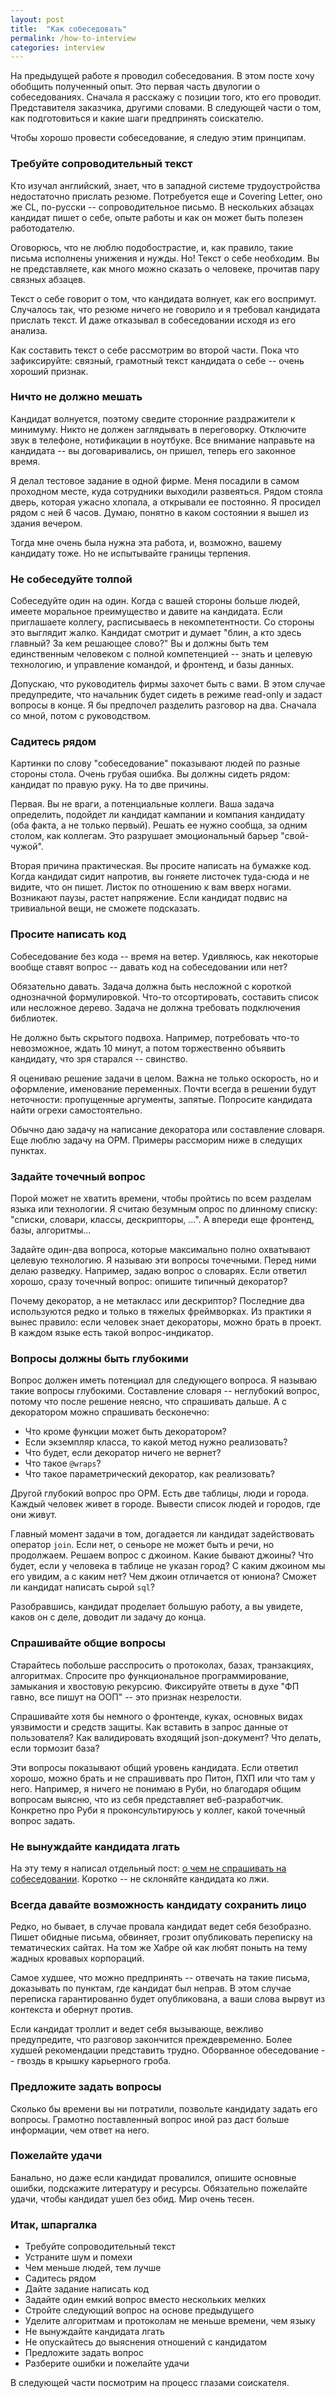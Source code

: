 ```yaml
---
layout: post
title:  "Как собеседовать"
permalink: /how-to-interview
categories: interview
---
```


На предыдущей работе я проводил собеседования. В этом посте хочу
обобщить полученный опыт. Это первая часть двулогии о
собеседованиях. Сначала я расскажу с позиции того, кто его
проводит. Представителя заказчика, другими словами. В следующей части
о том, как подготовиться и какие шаги предпринять соискателю.

Чтобы хорошо провести собеседование, я следую этим принципам.

### Требуйте сопроводительный текст

Кто изучал английский, знает, что в западной системе трудоустройства
недостаточно прислать резюме. Потребуется еще и Covering Letter, оно
же CL, по-русски -- сопроводительное письмо. В нескольких абзацах
кандидат пишет о себе, опыте работы и как он может быть полезен
работодателю.

Оговорюсь, что не люблю подобострастие, и, как правило, такие письма
исполнены унижения и нужды. Но! Текст о себе необходим. Вы не
представляете, как много можно сказать о человеке, прочитав пару
связных абзацев.

Текст о себе говорит о том, что кандидата волнует, как его
воспримут. Случалось так, что резюме ничего не говорило и я требовал
кандидата прислать текст. И даже отказывал в собеседовании исходя из
его анализа.

Как составить текст о себе рассмотрим во второй части. Пока что
зафиксируйте: связный, грамотный текст кандидата о себе -- очень
хороший признак.

### Ничто не должно мешать

Кандидат волнуется, поэтому сведите сторонние раздражители к
минимуму. Никто не должен заглядывать в переговорку. Отключите звук в
телефоне, нотификации в ноутбуке. Все внимание направьте на кандидата
-- вы договаривались, он пришел, теперь его законное время.

Я делал тестовое задание в одной фирме. Меня посадили в самом
проходном месте, куда сотрудники выходили развеяться. Рядом стояла
дверь, которая ужасно хлопала, а открывали ее постоянно. Я просидел
рядом с ней 6 часов. Думаю, понятно в каком состоянии я вышел из
здания вечером.

Тогда мне очень была нужна эта работа, и, возможно, вашему кандидату
тоже. Но не испытывайте границы терпения.

### Не собеседуйте толпой

Cобеседуйте один на один. Когда с вашей стороны больше людей, имеете
моральное преимущество и давите на кандидата. Если приглашаете
коллегу, расписываесь в некомпетентности. Со стороны это выглядит
жалко. Кандидат смотрит и думает "блин, а кто здесь главный? За кем
решающее слово?" Вы и должны быть тем единственным человеком с полной
компетенцией -- знать и целевую технологию, и управление командой, и
фронтенд, и базы данных.

Допускаю, что руководитель фирмы захочет быть с вами. В этом случае
предупредите, что начальник будет сидеть в режиме read-only и задаст
вопросы в конце. Я бы предпочел разделить разговор на два. Сначала со
мной, потом с руководством.

### Садитесь рядом

Картинки по слову "собеседование" показывают людей по разные стороны
стола. Очень грубая ошибка. Вы должны сидеть рядом: кандидат по правую
руку. На то две причины.

Первая. Вы не враги, а потенциальные коллеги. Ваша задача определить,
подойдет ли кандидат кампании и компания кандидату (оба факта, а не
только первый). Решать ее нужно сообща, за одним столом, как
коллегам. Это разрушает эмоциональный барьер "свой-чужой".

Вторая причина практическая. Вы просите написать на бумажке код. Когда
кандидат сидит напротив, вы гоняете листочек туда-сюда и не видите,
что он пишет. Листок по отношению к вам вверх ногами. Возникают паузы,
растет напряжение. Если кандидат подвис на тривиальной вещи, не
сможете подсказать.

### Просите написать код

Собеседование без кода -- время на ветер. Удивляюсь, как некоторые
вообще ставят вопрос -- давать код на собеседовании или нет?

Обязательно давать. Задача должна быть несложной с короткой
однозначной формулировкой. Что-то отсортировать, составить список или
несложное дерево. Задача не должна требовать подключения
библиотек.

Не должно быть скрытого подвоха. Например, потребовать что-то
невозможное, ждать 10 минут, а потом торжественно объявить кандидату,
что зря старался -- свинство.

Я оцениваю решение задачи в целом. Важна не только оскорость, но и
оформление, именование переменных. Почти всегда в решении будут
неточности: пропущенные аргументы, запятые. Попросите кандидата найти
огрехи самостоятельно.

Обычно даю задачу на написание декоратора или составление
словаря. Еще люблю задачу на ОРМ. Примеры рассморим ниже в следущих
пунктах.

### Задайте точечный вопрос

Порой может не хватить времени, чтобы пройтись по всем разделам языка
или технологии. Я считаю безумным опрос по длинному списку: "списки,
словари, классы, дескрипторы, ...". А впереди еще фронтенд, базы,
алгоритмы...

Задайте один-два вопроса, которые максимально полно охватывают целевую
технологию. Я называю эти вопросы точечными. Перед ними делаю
разведку. Например, задаю вопрос о словарях. Если ответил хорошо,
сразу точечный вопрос: опишите типичный декоратор?

Почему декоратор, а не метакласс или дескриптор? Последние два
используются редко и только в тяжелых фреймворках. Из практики я вынес
правило: если человек знает декораторы, можно брать в проект. В каждом
языке есть такой вопрос-индикатор.

### Вопросы должны быть глубокими

Вопрос должен иметь потенциал для следующего вопроса. Я называю такие
вопросы глубокими. Составление словаря -- неглубокий вопрос, потому
что после решение неясно, что спрашивать дальше. А с декоратором можно
спрашивать бесконечно:

- Что кроме функции может быть декоратором?
- Если экземпляр класса, то какой метод нужно реализовать?
- Что будет, если декоратор ничего не вернет?
- Что такое `@wraps`?
- Что такое параметрический декоратор, как реализовать?

Другой глубокий вопрос про ОРМ. Есть две таблицы, люди и
города. Каждый человек живет в городе. Вывести список людей и городов,
где они живут.

Главный момент задачи в том, догадается ли кандидат задействовать
оператор `join`. Если нет, о сеньоре не может быть и речи, но
продолжаем. Решаем вопрос с джоином. Какие бывают джоины? Что будет,
если у человека в таблице не указан город? С каким джоином мы его
увидим, а с каким нет? Чем джоин отличается от юниона? Сможет ли
кандидат написать сырой `sql`?

Разобравшись, кандидат проделает большую работу, а вы увидете, каков
он с деле, доводит ли задачу до конца.

### Спрашивайте общие вопросы

Старайтесь побольше расспросить о протоколах, базах, транзакциях,
алгоритмах. Спросите про функциональное программирование, замыкания и
хвостовую рекурсию. Фиксируйте ответы в духе "ФП гавно, все пишут на
ООП" -- это признак незрелости.

Спрашивайте хотя бы немного о фронтенде, куках, основных видах
уязвимости и средств защиты. Как вставить в запрос данные от
пользователя? Как валидировать входящий json-документ? Что делать,
если тормозит база?

Эти вопросы показывают общий уровень кандидата. Если ответил хорошо,
можно брать и не спрашиввать про Питон, ПХП или что там у
него. Например, я ничего не понимаю в Руби, но благодаря общим
вопросам выясню, что из себя представляет веб-разработчик. Конкретно
про Руби я проконсультируюсь у коллег, какой точечный вопрос задать.

### Не вынуждайте кандидата лгать

На эту тему я написал отдельный пост:
[о чем не спрашивать на собеседовании](/dont-ask). Коротко -- не
склоняйте кандидата ко лжи.

### Всегда давайте возможность кандидату сохранить лицо

Редко, но бывает, в случае провала кандидат ведет себя
безобразно. Пишет обидные письма, обвиняет, грозит опубликовать
переписку на тематических сайтах. На том же Хабре ой как любят поныть
на тему жадных кровавых корпораций.

Самое худшее, что можно предпринять -- отвечать на такие письма,
доказывать по пунктам, где кандидат был неправ. В этом случае
переписка гарантированно будет опубликована, а ваши слова вырвут из
контекста и обернут против.

Если кандидат троллит и ведет себя вызывающе, вежливо предупредите,
что разговор закончится преждевременно. Более худшей рекомендации
представить трудно. Оборванное обеседование -- гвоздь в крышку
карьерного гроба.

### Предложите задать вопросы

Сколько бы времени вы ни потратили, позвольте кандидату задать его
вопросы. Грамотно поставленный вопрос иной раз даст больше информации,
чем ответ на него.

### Пожелайте удачи

Банально, но даже если кандидат провалился, опишите основные ошибки,
подскажите литературу и ресурсы. Обязательно пожелайте удачи, чтобы
кандидат ушел без обид. Мир очень тесен.

### Итак, шпаргалка

- Требуйте сопроводительный текст
- Устраните шум и помехи
- Чем меньше людей, тем лучше
- Садитесь рядом
- Дайте задание написать код
- Задайте один емкий вопрос вместо нескольких мелких
- Стройте следующий вопрос на основе предыдущего
- Уделите алгоритмам и протоколам не меньше времени, чем языку
- Не вынуждайте кандидата лгать
- Не опускайтесь до выяснения отношений с кандидатом
- Предложите задать вопрос
- Разберите ошибки и пожелайте удачи

В следующей части посмотрим на процесс глазами соискателя.
